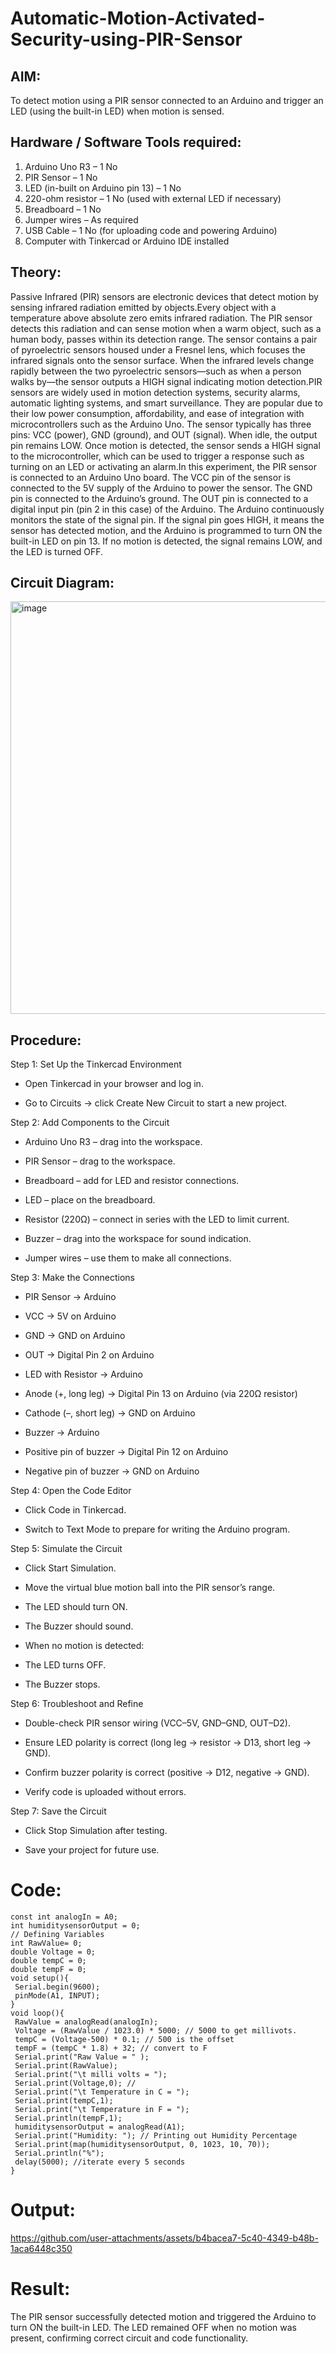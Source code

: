 # Automatic-Motion-Activated-Security-using-PIR-Sensor
## AIM:
     
To detect motion using a PIR sensor connected to an Arduino and trigger an LED (using the built-in LED) when motion is sensed.
             
## Hardware / Software Tools required:

1.	Arduino Uno R3 – 1 No
2.	PIR Sensor – 1 No
3.	LED (in-built on Arduino pin 13) – 1 No
4.	220-ohm resistor – 1 No (used with external LED if necessary)
5.	Breadboard – 1 No
6.	Jumper wires – As required
7.	USB Cable – 1 No (for uploading code and powering Arduino)
8.	Computer with Tinkercad or Arduino IDE installed

## Theory:
Passive Infrared (PIR) sensors are electronic devices that detect motion by sensing infrared radiation emitted by objects.Every object with a temperature above absolute zero emits infrared radiation. The PIR sensor detects this radiation and can sense motion when a warm object, such as a human body, passes within its detection range. The sensor contains a pair of pyroelectric sensors housed under a Fresnel lens, which focuses the infrared signals onto the sensor surface. When the infrared levels change rapidly between the two pyroelectric sensors—such as when a person walks by—the sensor outputs a HIGH signal indicating motion detection.PIR sensors are widely used in motion detection systems, security alarms, automatic lighting systems, and smart surveillance. They are popular due to their low power consumption, affordability, and ease of integration with microcontrollers such as the Arduino Uno. The sensor typically has three pins: VCC (power), GND (ground), and OUT (signal). When idle, the output pin remains LOW. Once motion is detected, the sensor sends a HIGH signal to the microcontroller, which can be used to trigger a response such as turning on an LED or activating an alarm.In this experiment, the PIR sensor is connected to an Arduino Uno board. The VCC pin of the sensor is connected to the 5V supply of the Arduino to power the sensor. The GND pin is connected to the Arduino’s ground. The OUT pin is connected to a digital input pin (pin 2 in this case) of the Arduino. The Arduino continuously monitors the state of the signal pin. If the signal pin goes HIGH, it means the sensor has detected motion, and the Arduino is programmed to turn ON the built-in LED on pin 13. If no motion is detected, the signal remains LOW, and the LED is turned OFF.

## Circuit Diagram:
<img width="1062" height="660" alt="image" src="https://github.com/user-attachments/assets/0b6bf651-068d-45b6-bcb0-7227cffee0e5" />

 
## Procedure: 

Step 1: Set Up the Tinkercad Environment

- Open Tinkercad in your browser and log in.

- Go to Circuits → click Create New Circuit to start a new project.

Step 2: Add Components to the Circuit

- Arduino Uno R3 – drag into the workspace.

- PIR Sensor – drag to the workspace.

 - Breadboard – add for LED and resistor connections.

 - LED – place on the breadboard.

 - Resistor (220Ω) – connect in series with the LED to limit current.

 - Buzzer – drag into the workspace for sound indication.

 - Jumper wires – use them to make all connections.

Step 3: Make the Connections

 - PIR Sensor → Arduino

 - VCC → 5V on Arduino

 - GND → GND on Arduino

 - OUT → Digital Pin 2 on Arduino

 - LED with Resistor → Arduino

 - Anode (+, long leg) → Digital Pin 13 on Arduino (via 220Ω resistor)

 - Cathode (–, short leg) → GND on Arduino

 - Buzzer → Arduino

 - Positive pin of buzzer → Digital Pin 12 on Arduino

 - Negative pin of buzzer → GND on Arduino

Step 4: Open the Code Editor

 - Click Code in Tinkercad.

 - Switch to Text Mode to prepare for writing the Arduino program.

Step 5: Simulate the Circuit

 - Click Start Simulation.

 - Move the virtual blue motion ball into the PIR sensor’s range.

 - The LED should turn ON.

 - The Buzzer should sound.

 - When no motion is detected:

 - The LED turns OFF.

 - The Buzzer stops.

Step 6: Troubleshoot and Refine

 - Double-check PIR sensor wiring (VCC–5V, GND–GND, OUT–D2).

 - Ensure LED polarity is correct (long leg → resistor → D13, short leg → GND).

 - Confirm buzzer polarity is correct (positive → D12, negative → GND).

 - Verify code is uploaded without errors.

Step 7: Save the Circuit

 - Click Stop Simulation after testing.

 - Save your project for future use.

# Code:
```
const int analogIn = A0;
int humiditysensorOutput = 0;
// Defining Variables
int RawValue= 0;
double Voltage = 0;
double tempC = 0;
double tempF = 0;
void setup(){
 Serial.begin(9600);
 pinMode(A1, INPUT);
}
void loop(){
 RawValue = analogRead(analogIn);
 Voltage = (RawValue / 1023.0) * 5000; // 5000 to get millivots.
 tempC = (Voltage-500) * 0.1; // 500 is the offset
 tempF = (tempC * 1.8) + 32; // convert to F
 Serial.print("Raw Value = " );
 Serial.print(RawValue);
 Serial.print("\t milli volts = ");
 Serial.print(Voltage,0); //
 Serial.print("\t Temperature in C = ");
 Serial.print(tempC,1);
 Serial.print("\t Temperature in F = ");
 Serial.println(tempF,1);
 humiditysensorOutput = analogRead(A1);
 Serial.print("Humidity: "); // Printing out Humidity Percentage
 Serial.print(map(humiditysensorOutput, 0, 1023, 10, 70));
 Serial.println("%");
 delay(5000); //iterate every 5 seconds
}
```


# Output:

https://github.com/user-attachments/assets/b4bacea7-5c40-4349-b48b-1aca6448c350


# Result:
The PIR sensor successfully detected motion and triggered the Arduino to turn ON the built-in LED. The LED remained OFF when no motion was present, confirming correct circuit and code functionality.

